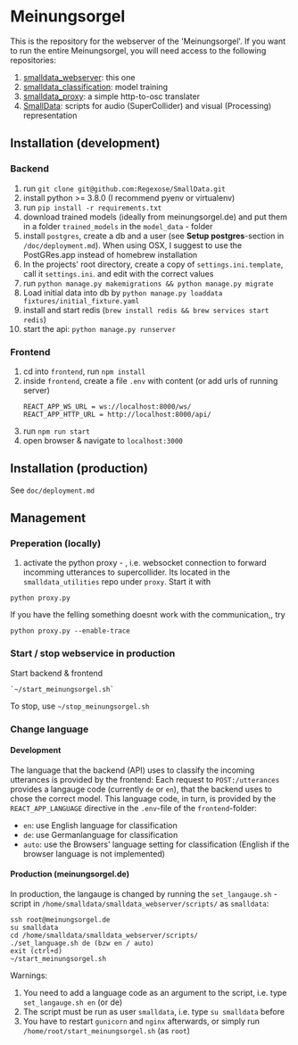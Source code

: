 # Meinungsorgel
This is the repository for the webserver of the 'Meinungsorgel'.
If you want to run the entire Meinungsorgel, you will need access to the following repositories:

1. [smalldata_webserver](https://github.com/Regexose/smalldata_webserver): this one
2. [smalldata_classification](https://github.com/staudamm/smalldata_classification): model training
3. [smalldata_proxy](https://github.com/staudamm/smalldata_proxy): a simple http-to-osc translater
4. [SmallData](https://github.com/Regexose/SmallData): scripts for audio (SuperCollider) and visual (Processing) representation


## Installation (development)

### Backend
1. run `git clone git@github.com:Regexose/SmallData.git`
2. install python >= 3.8.0 (I recommend pyenv or virtualenv)
3. run `pip install -r requirements.txt`
4. download trained models (ideally from meinungsorgel.de) and put them in a 
folder `trained_models` in the `model_data` - folder
5. install `postgres`, create a db and a user (see __Setup postgres__-section in `/doc/deployment.md`). When using OSX, 
I suggest to use the PostGRes.app instead of homebrew installation
6. In the projects' root directory, create a copy of `settings.ini.template`, call it `settings.ini`. and edit with the 
correct values
7. run `python manage.py makemigrations && python manage.py migrate`
8. Load initial data into db by `python manage.py loaddata fixtures/initial_fixture.yaml `
9. install and start redis (`brew install redis && brew services start redis`)
10. start the api: `python manage.py runserver`


### Frontend
1. cd into `frontend`, run `npm install`
2. inside `frontend`, create a file `.env` with content (or add urls of running server)
   ```
   REACT_APP_WS_URL = ws://localhost:8000/ws/
   REACT_APP_HTTP_URL = http://localhost:8000/api/
   ```
3. run `npm run start`
4. open browser & navigate to `localhost:3000`

## Installation (production)
See `doc/deployment.md`

## Management
### Preperation (locally)
1. activate the python proxy - , i.e. websocket connection to forward incomming utterances to supercollider. Its located in the `smalldata_utilities` repo under `proxy`. Start it with
```
python proxy.py
```
If you have the felling something doesnt work with the communication,, try 
```
python proxy.py --enable-trace
```

### Start / stop webservice in production
Start backend & frontend
```
`~/start_meinungsorgel.sh`
```
To stop, use `~/stop_meinungsorgel.sh`

### Change language
#### Development
The language that the backend (API) uses to classify the incoming utterances is provided by the frontend: Each request 
to `POST:/utterances` provides a langauge code (currently `de` or `en`), that the backend uses to chose the correct model.
This language code, in turn, is provided by the `REACT_APP_LANGUAGE` directive in  the `.env`-file of the `frontend`-folder:
 - `en`: use English language for classification
 - `de`: use Germanlanguage for classification
 - `auto`: use the Browsers' language setting for classification (English if the browser language is not implemented)

#### Production (meinungsorgel.de)
In production, the langauge is changed by running the `set_langauge.sh` - script in
`/home/smalldata/smalldata_webserver/scripts/` as `smalldata`:

```
ssh root@meinungsorgel.de
su smalldata
cd /home/smalldata/smalldata_webserver/scripts/
./set_language.sh de (bzw en / auto)
exit (ctrl+d)
~/start_meinungsorgel.sh
```
 
Warnings: 
 1. You need to add a language code as an argument to the script, i.e. type `set_langauge.sh en` (or de)
 2. The script must be run as user `smalldata`, i.e. type `su smalldata` before
 3. You have to restart `gunicorn` and `nginx` afterwards, or simply run `/home/root/start_meinungsorgel.sh` (as `root`)






